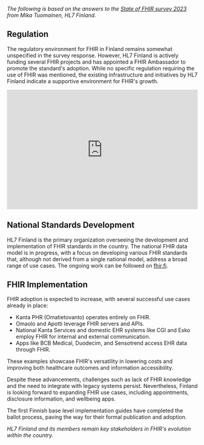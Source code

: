 *The following is based on the answers to the [State of FHIR survey 2023](https://fire.ly/blog/fhir-maturity-and-adoption-around-the-world/) from Mika Tuomainen, HL7 Finland.*

## Regulation

The regulatory environment for FHIR in Finland remains somewhat unspecified in the survey response. However, HL7 Finland is actively funding several FHIR projects and has appointed a FHIR Ambassador to promote the standard's adoption. While no specific regulation requiring the use of FHIR was mentioned, the existing infrastructure and initiatives by HL7 Finland indicate a supportive environment for FHIR's growth.

<iframe width="100%" height="315" src="https://www.youtube.com/embed/videoseries?si=4WRowEffxwJ1INFu&amp;list=PLAPVWVA2xKFhoehC0wTWRRt7PD800wAJh" title="YouTube video player" frameborder="0" allow="accelerometer; autoplay; clipboard-write; encrypted-media; gyroscope; picture-in-picture; web-share" referrerpolicy="strict-origin-when-cross-origin" allowfullscreen></iframe>

## National Standards Development

HL7 Finland is the primary organization overseeing the development and implementation of FHIR standards in the country. The national FHIR data model is in progress, with a focus on developing various FHIR standards that, although not derived from a single national model, address a broad range of use cases. The ongoing work can be followed on [fhir.fi](https://www.fhir.fi/en/demo2023).

## FHIR Implementation

FHIR adoption is expected to increase, with several successful use cases already in place:

- Kanta PHR (Omatietovanto) operates entirely on FHIR.
- Omaolo and Apotti leverage FHIR servers and APIs.
- National Kanta Services and domestic EHR systems like CGI and Esko employ FHIR for internal and external communication.
- Apps like BCB Medical, Duodecim, and Sensotrend access EHR data through FHIR.

These examples showcase FHIR's versatility in lowering costs and improving both healthcare outcomes and information accessibility.

Despite these advancements, challenges such as lack of FHIR knowledge and the need to integrate with legacy systems persist. Nevertheless, Finland is looking forward to expanding FHIR use cases, including appointments, disclosure information, and wellbeing apps.

The first Finnish base level implementation guides have completed the ballot process, paving the way for their formal publication and adoption.

*HL7 Finland and its members remain key stakeholders in FHIR's evolution within the country.*
